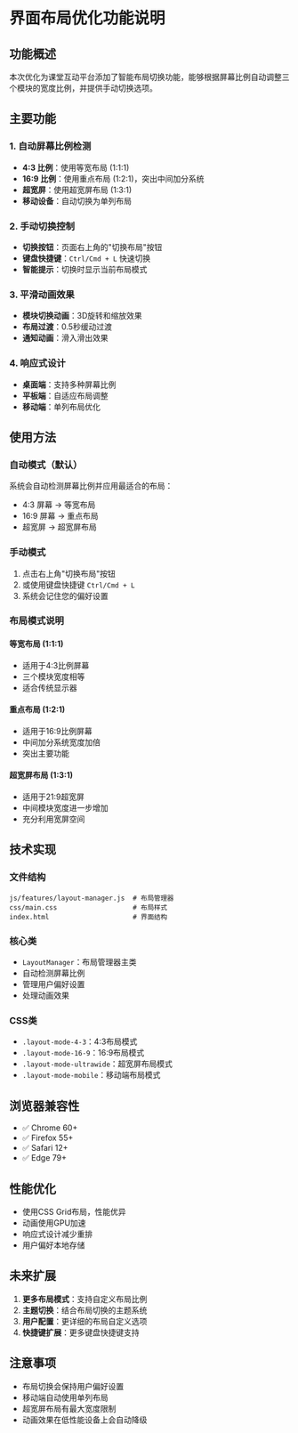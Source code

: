 # 界面布局优化功能说明

## 功能概述

本次优化为课堂互动平台添加了智能布局切换功能，能够根据屏幕比例自动调整三个模块的宽度比例，并提供手动切换选项。

## 主要功能

### 1. 自动屏幕比例检测
- **4:3 比例**：使用等宽布局 (1:1:1)
- **16:9 比例**：使用重点布局 (1:2:1)，突出中间加分系统
- **超宽屏**：使用超宽屏布局 (1:3:1)
- **移动设备**：自动切换为单列布局

### 2. 手动切换控制
- **切换按钮**：页面右上角的"切换布局"按钮
- **键盘快捷键**：`Ctrl/Cmd + L` 快速切换
- **智能提示**：切换时显示当前布局模式

### 3. 平滑动画效果
- **模块切换动画**：3D旋转和缩放效果
- **布局过渡**：0.5秒缓动过渡
- **通知动画**：滑入滑出效果

### 4. 响应式设计
- **桌面端**：支持多种屏幕比例
- **平板端**：自适应布局调整
- **移动端**：单列布局优化

## 使用方法

### 自动模式（默认）
系统会自动检测屏幕比例并应用最适合的布局：
- 4:3 屏幕 → 等宽布局
- 16:9 屏幕 → 重点布局
- 超宽屏 → 超宽屏布局

### 手动模式
1. 点击右上角"切换布局"按钮
2. 或使用键盘快捷键 `Ctrl/Cmd + L`
3. 系统会记住您的偏好设置

### 布局模式说明

#### 等宽布局 (1:1:1)
- 适用于4:3比例屏幕
- 三个模块宽度相等
- 适合传统显示器

#### 重点布局 (1:2:1)
- 适用于16:9比例屏幕
- 中间加分系统宽度加倍
- 突出主要功能

#### 超宽屏布局 (1:3:1)
- 适用于21:9超宽屏
- 中间模块宽度进一步增加
- 充分利用宽屏空间

## 技术实现

### 文件结构
```
js/features/layout-manager.js  # 布局管理器
css/main.css                   # 布局样式
index.html                     # 界面结构
```

### 核心类
- `LayoutManager`：布局管理器主类
- 自动检测屏幕比例
- 管理用户偏好设置
- 处理动画效果

### CSS类
- `.layout-mode-4-3`：4:3布局模式
- `.layout-mode-16-9`：16:9布局模式
- `.layout-mode-ultrawide`：超宽屏布局模式
- `.layout-mode-mobile`：移动端布局模式

## 浏览器兼容性

- ✅ Chrome 60+
- ✅ Firefox 55+
- ✅ Safari 12+
- ✅ Edge 79+

## 性能优化

- 使用CSS Grid布局，性能优异
- 动画使用GPU加速
- 响应式设计减少重排
- 用户偏好本地存储

## 未来扩展

1. **更多布局模式**：支持自定义布局比例
2. **主题切换**：结合布局切换的主题系统
3. **用户配置**：更详细的布局自定义选项
4. **快捷键扩展**：更多键盘快捷键支持

## 注意事项

- 布局切换会保持用户偏好设置
- 移动端自动使用单列布局
- 超宽屏布局有最大宽度限制
- 动画效果在低性能设备上会自动降级
